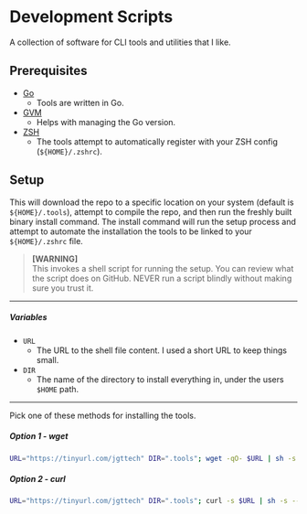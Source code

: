 # Development Scripts

A collection of software for CLI tools and utilities that I like.

## Prerequisites

- [Go](https://formulae.brew.sh/formula/go#default)
  - Tools are written in Go.
- [GVM](https://github.com/moovweb/gvm)
  - Helps with managing the Go version.
- [ZSH](https://github.com/ohmyzsh/ohmyzsh/wiki/Installing-ZSH)
  - The tools attempt to automatically register with your ZSH config (`${HOME}/.zshrc`).

## Setup

This will download the repo to a specific location on your system (default is `${HOME}/.tools`), attempt to compile the repo, and then run the freshly built binary install command. The install command will run the setup process and attempt to automate the installation the tools to be linked to your `${HOME}/.zshrc` file.

> **[WARNING]** <br /> This invokes a shell script for running the setup. You can review what the script does on GitHub. NEVER run a script blindly without making sure you trust it.

---

##### Variables

- `URL`
  - The URL to the shell file content. I used a short URL to keep things small.
- `DIR`
  - The name of the directory to install everything in, under the users `$HOME` path.

---

Pick one of these methods for installing the tools.

##### *Option 1 - wget*

```bash
URL="https://tinyurl.com/jgttech" DIR=".tools"; wget -qO- $URL | sh -s -- $DIR; unset URL DIR;
```

##### *Option 2 - curl*

```bash
URL="https://tinyurl.com/jgttech" DIR=".tools"; curl -s $URL | sh -s -- $DIR; unset URL DIR;
```
